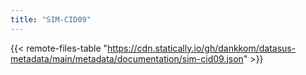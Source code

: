 ```yaml
---
title: "SIM-CID09"
---
```


{{< remote-files-table "https://cdn.statically.io/gh/dankkom/datasus-metadata/main/metadata/documentation/sim-cid09.json" >}}
